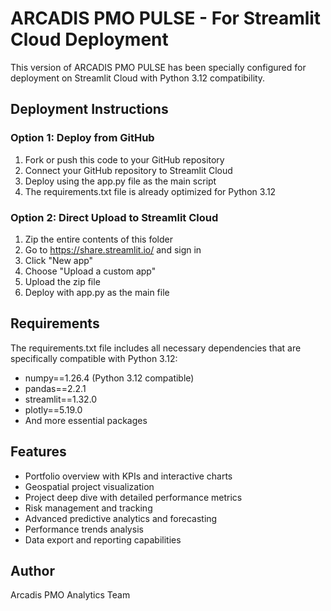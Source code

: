 # ARCADIS PMO PULSE - For Streamlit Cloud Deployment

This version of ARCADIS PMO PULSE has been specially configured for deployment on Streamlit Cloud with Python 3.12 compatibility.

## Deployment Instructions

### Option 1: Deploy from GitHub
1. Fork or push this code to your GitHub repository
2. Connect your GitHub repository to Streamlit Cloud
3. Deploy using the app.py file as the main script
4. The requirements.txt file is already optimized for Python 3.12

### Option 2: Direct Upload to Streamlit Cloud
1. Zip the entire contents of this folder
2. Go to https://share.streamlit.io/ and sign in
3. Click "New app"
4. Choose "Upload a custom app"
5. Upload the zip file
6. Deploy with app.py as the main file

## Requirements

The requirements.txt file includes all necessary dependencies that are specifically compatible with Python 3.12:

- numpy==1.26.4 (Python 3.12 compatible)
- pandas==2.2.1
- streamlit==1.32.0
- plotly==5.19.0
- And more essential packages

## Features

- Portfolio overview with KPIs and interactive charts
- Geospatial project visualization
- Project deep dive with detailed performance metrics
- Risk management and tracking
- Advanced predictive analytics and forecasting
- Performance trends analysis
- Data export and reporting capabilities

## Author
Arcadis PMO Analytics Team